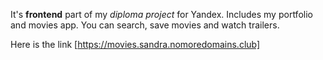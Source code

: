 It's **frontend** part of my _diploma project_ for Yandex.
Includes my portfolio and movies app. You can search, save movies and watch trailers.

Here is the link
[https://movies.sandra.nomoredomains.club]
